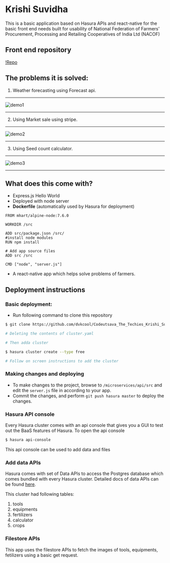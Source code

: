 # Krishi Suvidha
This is a basic application based on Hasura APIs and react-native for the basic front end needs built for usability of National Federation of Farmers' Procurement, Processing and Retailing Cooperatives of India Ltd (NACOF)


## Front end repository
[!Repo](https://github.com/dvkcool/Codeutsava_frontend_react)

## The problems it is solved:

1. Weather forecasting using Forecast api.
______________________
![demo1](./Codeutsava_frontend_react_native/demo/sc1.png)
_______________

2. Using Market sale using stripe.
___________________
![demo2](./Codeutsava_frontend_react_native/demo/sc2.png)
_______________

3. Using Seed count calculator.
_________________
![demo3](./Codeutsava_frontend_react_native/demo/sc3.png)
_______________



## What does this come with?

* Express.js Hello World
* Deployed with node server
* **Dockerfile** (automatically used by Hasura for deployment)

```
FROM mhart/alpine-node:7.6.0

WORKDIR /src

ADD src/package.json /src/
#install node modules
RUN npm install

# Add app source files
ADD src /src

CMD ["node", "server.js"]
```
* A react-native app which helps solve problems of farmers.


## Deployment instructions

### Basic deployment:

* Run following command to clone this repository
```sh
$ git clone https://github.com/dvkcool/Codeutsava_The_Techies_Krishi_Suvidha.git

# Deleting the contents of cluster.yaml

# Then adda cluster

$ hasura cluster create --type free

# Follow on screen instructions to add the cluster

```

### Making changes and deploying

* To make changes to the project, browse to `/microservices/api/src` and edit the `server.js` file in according to your app.
* Commit the changes, and perform `git push hasura master` to deploy the changes.


### Hasura API console

Every Hasura cluster comes with an api console that gives you a GUI to test out the BaaS features of Hasura. To open the api console

```sh
$ hasura api-console
```

This api console can be used to add data and files


### Add data APIs

Hasura comes with set of Data APIs to access the Postgres database which comes bundled with every Hasura cluster.
Detailed docs of data APIs can be found [here](https://docs.hasura.io/0.15/manual/data/index.html).

This cluster had following tables:
1. tools
2. equipments
3. fertilizers
4. calculator
5. crops


### Filestore APIs
This app uses the filestore APIs to fetch the images of tools, equipments, fetilizers using a basic get request.


